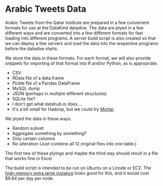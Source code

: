 Arabic Tweets Data
====
Arabic Tweets from the Qatar Institute are prepared in a few convenient formats
for use at the DataKind datadive. The data are plyed in a few different ways
and are converted into a few different formats for fast loading into different
programs. A server build script is also created so that we can deploy a few
servers and load the data into the respective programs before the datadive
starts.

We store the data in these formats. For each format, we will also provide
snippets for importing of that format into R and/or Python, as is appropriate.

* CSV
* RData file of a data.frame
* Pickle file of a Pandas DataFrame
* MySQL dump
* JSON (perhaps in multiple different structures)
* SQLite file?
* I don't get what datahub.io does....
* It's a bit small for Hadoop, but we could try [Mortar](http://www.mortardata.com/).

We plyed the data in these ways.

* Random subset
* Aggregate something by something?
* Only certain columns
* No alteration (Just combine all 12 original files into one table.)

The first two of these plyings and maybe the third way should result in a file
that works fine in Excel

The build script is intended to be run on Ubuntu on a Linode or EC2.
The [high-memory extra large instance](http://aws.amazon.com/ec2/pricing/)
looks good for this, and it would cost $9.84 per day per node.
